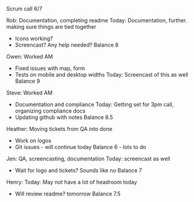 Scrum call 6/7

Rob: Documentation, completing readme
Today: Documentation, further. making sure things are tied together 
- Icons working? 
- Screencast? Any help needed? 
Balance 8 

Owen: Worked AM
- Fixed issues with map, form 
- Tests on mobile and desktop widths 
Today: Screencast of this as well
Balance 9 

Steve: Worked AM
- Documentation and compliance 
Today: Getting set for 3pm call, organizing compliance docs
- Updating github with notes
Balance 8.5

Heather: Moving tickets from QA into done 
- Work on logos 
- Git issues - will continue today
Balance 6 - lots to do 

Jen: QA, screencasting, documentation 
Today: screencast as well 
- Wait for logo and tickets? Sounds like no
Balance 7 

Henry: 
Today: May not have a lot of headroom today
- Will review readme? tomorrow 
Balance 7.5 
